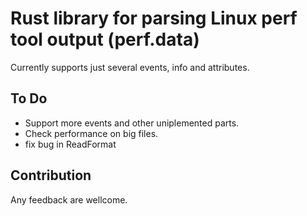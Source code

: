 # Rust library for parsing Linux perf tool output (perf.data)
Currently supports just several events, info and attributes.

## To Do
* Support more events and other uniplemented parts.
* Check performance on big files.
* fix bug in ReadFormat

## Contribution
Any feedback are wellcome.

